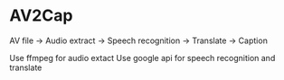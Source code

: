 # AV2Cap

AV file -> Audio extract -> Speech recognition -> Translate -> Caption

Use ffmpeg for audio extact
Use google api for speech recognition and translate
